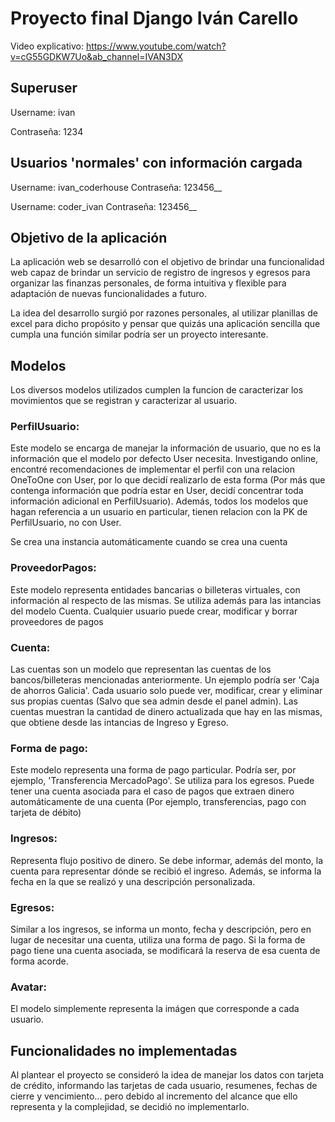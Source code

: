 # Proyecto final Django Iván Carello
Video explicativo:
https://www.youtube.com/watch?v=cG55GDKW7Uo&ab_channel=IVAN3DX

## Superuser
Username: ivan

Contraseña: 1234

## Usuarios 'normales' con información cargada
Username: ivan_coderhouse
Contraseña: 123456__

Username: coder_ivan
Contraseña: 123456__

## Objetivo de la aplicación

La aplicación web se desarrolló con el objetivo de brindar una funcionalidad web capaz de brindar un servicio de registro de ingresos y egresos para organizar las finanzas personales, de forma intuitiva y flexible para adaptación de nuevas funcionalidades a futuro.

La idea del desarrollo surgió por razones personales, al utilizar planillas de excel para dicho propósito y pensar que quizás una aplicación sencilla que cumpla una función similar podría ser un proyecto interesante.

## Modelos
Los diversos modelos utilizados cumplen la funcion de caracterizar los movimientos que se registran y caracterizar al usuario.
### PerfilUsuario:
Este modelo se encarga de manejar la información de usuario, que no es la información que el modelo por defecto User necesita. Investigando online, encontré recomendaciones de implementar el perfil con una relacion OneToOne con User, por lo que decidí realizarlo de esta forma (Por más que contenga información que podría estar en User, decidí concentrar toda información adicional en PerfilUsuario). Además, todos los modelos que hagan referencia a un usuario en particular, tienen relacion con la PK de PerfilUsuario, no con User.

Se crea una instancia automáticamente cuando se crea una cuenta
### ProveedorPagos:
Este modelo representa entidades bancarias o billeteras virtuales, con información al respecto de las mismas. Se utiliza además para las intancias del modelo Cuenta. Cualquier usuario puede crear, modificar y borrar proveedores de pagos
### Cuenta:
Las cuentas son un modelo que representan las cuentas de los bancos/billeteras mencionadas anteriormente. Un ejemplo podría ser 'Caja de ahorros Galicia'. Cada usuario solo puede ver, modificar, crear y eliminar sus propias cuentas (Salvo que sea admin desde el panel admin). Las cuentas muestran la cantidad de dinero actualizada que hay en las mismas, que obtiene desde las intancias de Ingreso y Egreso. 
### Forma de pago:
Este modelo representa una forma de pago particular. Podría ser, por ejemplo, 'Transferencia MercadoPago'. Se utiliza para los egresos. Puede tener una cuenta asociada para el caso de pagos que extraen dinero automáticamente de una cuenta (Por ejemplo, transferencias, pago con tarjeta de débito)
### Ingresos:
Representa flujo positivo de dinero. Se debe informar, además del monto, la cuenta para representar dónde se recibió el ingreso. Además, se informa la fecha en la que se realizó y una descripción personalizada.
### Egresos:
Similar a los ingresos, se informa un monto, fecha y descripción, pero en lugar de necesitar una cuenta, utiliza una forma de pago. Si la forma de pago tiene una cuenta asociada, se modificará la reserva de esa cuenta de forma acorde.
### Avatar:
El modelo simplemente representa la imágen que corresponde a cada usuario.


## Funcionalidades no implementadas
Al plantear el proyecto se consideró la idea de manejar los datos con tarjeta de crédito, informando las tarjetas de cada usuario, resumenes, fechas de cierre y vencimiento... pero debido al incremento del alcance que ello representa y la complejidad, se decidió no implementarlo. 

